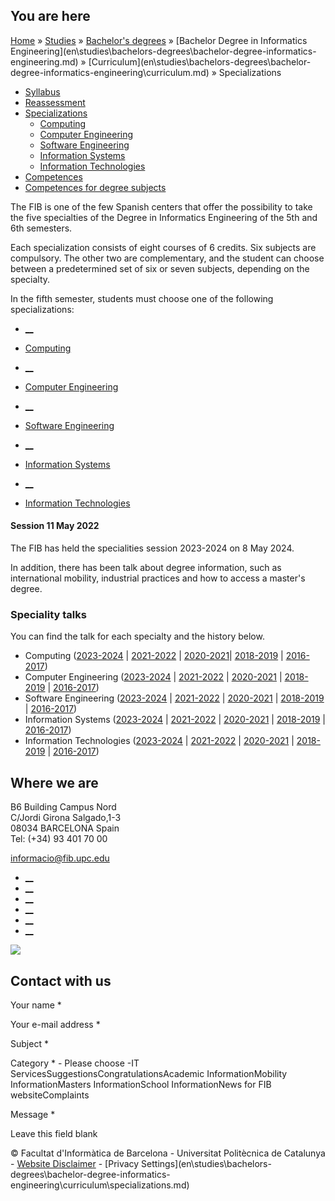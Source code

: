 ## You are here

[Home](en.md) » [Studies](en\\studies.md) » [Bachelor's
degrees](en\\studies\\bachelors-degrees.md) » [Bachelor Degree in Informatics
Engineering](en\\studies\\bachelors-degrees\\bachelor-degree-informatics-
engineering.md) » [Curriculum](en\\studies\\bachelors-degrees\\bachelor-
degree-informatics-engineering\\curriculum.md) » Specializations

  * [Syllabus](en\\studies\\bachelors-degrees\\bachelor-degree-informatics-engineering\\curriculum\\syllabus.md)
  * [Reassessment](en\\studies\\bachelors-degrees\\bachelor-degree-informatics-engineering\\curriculum\\reassessment.md)
  * [Specializations](en\\studies\\bachelors-degrees\\bachelor-degree-informatics-engineering\\curriculum\\specializations.md)
    * [Computing](en\\studies\\bachelors-degrees\\bachelor-degree-informatics-engineering\\curriculum\\specializations\\computing.md)
    * [Computer Engineering](en\\studies\\bachelors-degrees\\bachelor-degree-informatics-engineering\\curriculum\\specializations\\computer-engineering.md)
    * [Software Engineering](en\\studies\\bachelors-degrees\\bachelor-degree-informatics-engineering\\curriculum\\specializations\\software-engineering.md)
    * [Information Systems](en\\studies\\bachelors-degrees\\bachelor-degree-informatics-engineering\\curriculum\\specializations\\information-systems.md)
    * [Information Technologies](en\\studies\\bachelors-degrees\\bachelor-degree-informatics-engineering\\curriculum\\specializations\\information-technologies.md)
  * [Competences](en\\studies\\bachelors-degrees\\bachelor-degree-informatics-engineering\\curriculum\\competences.md)
  * [Competences for degree subjects](en\\studies\\bachelors-degrees\\bachelor-degree-informatics-engineering\\curriculum\\competences-degree-subjects.md)

The FIB is one of the few Spanish centers that offer the possibility to take
the five specialties of the Degree in Informatics Engineering of the 5th and
6th semesters.

Each specialization consists of eight courses of 6 credits. Six subjects are
compulsory. The other two are complementary, and the student can choose
between a predetermined set of six or seven subjects, depending on the
specialty.

In the fifth semester, students must choose one of the following
specializations:

  * [__](en\\studies\\bachelors-degrees\\bachelor-degree-informatics-engineering\\degree-subject-curriculum\\specializations\\computing.md)
  * [Computing](en\\studies\\bachelors-degrees\\bachelor-degree-informatics-engineering\\degree-subject-curriculum\\specializations\\computing.md)

  * [__](en\\studies\\bachelors-degrees\\bachelor-degree-informatics-engineering\\degree-subject-curriculum\\specializations\\computer-engineering.md)
  * [Computer Engineering](en\\studies\\bachelors-degrees\\bachelor-degree-informatics-engineering\\degree-subject-curriculum\\specializations\\computer-engineering.md)

  * [__](en\\studies\\bachelors-degrees\\bachelor-degree-informatics-engineering\\degree-subject-curriculum\\specializations\\software-engineering.md)
  * [Software Engineering](en\\studies\\bachelors-degrees\\bachelor-degree-informatics-engineering\\degree-subject-curriculum\\specializations\\software-engineering.md)

  * [__](en\\studies\\bachelors-degrees\\bachelor-degree-informatics-engineering\\degree-subject-curriculum\\specializations\\information-systems.md)
  * [Information Systems](en\\studies\\bachelors-degrees\\bachelor-degree-informatics-engineering\\degree-subject-curriculum\\specializations\\information-systems.md)

  * [__](en\\studies\\bachelors-degrees\\bachelor-degree-informatics-engineering\\degree-subject-curriculum\\specializations\\information-technologies.md)
  * [Information Technologies](en\\studies\\bachelors-degrees\\bachelor-degree-informatics-engineering\\degree-subject-curriculum\\specializations\\information-technologies.md)

#### Session 11 May 2022

The FIB has held the specialities session 2023-2024 on 8 May 2024.

In addition, there has been talk about degree information, such as
international mobility, industrial practices and how to access a master's
degree.

### Speciality talks

You can find the talk for each specialty and the history below.

  * Computing ([2023-2024](2APOZcX_wDg.md) | [2021-2022](yyvpZjlTLf8.md) | [2020-2021](nGSDLI_DeJk.md)| [2018-2019](iHIAJCwlbbI.md) | [2016-2017](fbSA-R-gvpc.md))
  * Computer Engineering ([2023-2024](sTKnPDFECRA.md) | [2021-2022](nRwedfsHg5U.md) | [2020-2021](7YWPFsDo1s4.md) | [2018-2019](SUGdPpo6E9Q.md) | [2016-2017](iKyvPN_HbpA.md))
  * Software Engineering ([2023-2024](EkXe1GdZ0Js.md) | [2021-2022](VD2pRLLebjU.md) | [2020-2021](oWk0O6JYqas.md) | [2018-2019](cqBqWmqa5O8.md) | [2016-2017](UsIR4VV43A4.md))
  * Information Systems ([2023-2024](Lqh9ugyyIOc.md) | [2021-2022](zTCDQcPU1tE.md) | [2020-2021](PIThU5n1IOw.md) | [2018-2019](CKdzPVWTzrM.md) | [2016-2017](ZdpGS0FH3OU.md))
  * Information Technologies ([2023-2024](hocVqL1EHWE.md) | [2021-2022](ZezEqiNjuAw.md) | [2020-2021](7K8s6y2R1jk.md) | [2018-2019](GU2ilCxp2I0.md) | [2016-2017](07bhKXkSYDI.md))

## Where we are

B6 Building Campus Nord  
C/Jordi Girona Salgado,1-3  
08034 BARCELONA Spain  
Tel: (+34) 93 401 70 00

[informacio@fib.upc.edu](informacio@fib.upc.edu.md)

  * [__](en\\noticies\\rss.rss.md)
  * [__](fib.upc.md)
  * [__](fib_upc.md)
  * [__](photos\\fib-upc\\albums.md)
  * [__](user\\mediafib.md)
  * [__](fib.upc.md)

[![](/sites/fib/files/images/banner-suport-fib.jpg)](index.md)

## Contact with us

Your name *

Your e-mail address *

Subject *

Category * \- Please choose -IT ServicesSuggestionsCongratulationsAcademic
InformationMobility InformationMasters InformationSchool InformationNews for
FIB websiteComplaints

Message *

Leave this field blank

© Facultat d'Informàtica de Barcelona - Universitat Politècnica de Catalunya -
[Website Disclaimer](en\\website-disclaimer.md) \- [Privacy
Settings](en\\studies\\bachelors-degrees\\bachelor-degree-informatics-
engineering\\curriculum\\specializations.md)

